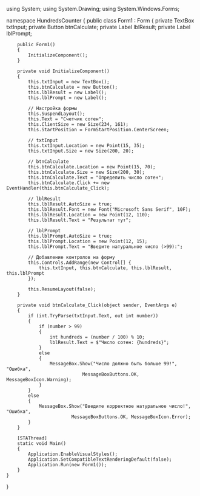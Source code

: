 using System;
using System.Drawing;
using System.Windows.Forms;

namespace HundredsCounter
{
    public class Form1 : Form
    {
        private TextBox txtInput;
        private Button btnCalculate;
        private Label lblResult;
        private Label lblPrompt;

        public Form1()
        {
            InitializeComponent();
        }

        private void InitializeComponent()
        {
            this.txtInput = new TextBox();
            this.btnCalculate = new Button();
            this.lblResult = new Label();
            this.lblPrompt = new Label();
            
            // Настройка формы
            this.SuspendLayout();
            this.Text = "Счетчик сотен";
            this.ClientSize = new Size(234, 161);
            this.StartPosition = FormStartPosition.CenterScreen;
            
            // txtInput
            this.txtInput.Location = new Point(15, 35);
            this.txtInput.Size = new Size(200, 20);
            
            // btnCalculate
            this.btnCalculate.Location = new Point(15, 70);
            this.btnCalculate.Size = new Size(200, 30);
            this.btnCalculate.Text = "Определить число сотен";
            this.btnCalculate.Click += new EventHandler(this.btnCalculate_Click);
            
            // lblResult
            this.lblResult.AutoSize = true;
            this.lblResult.Font = new Font("Microsoft Sans Serif", 10F);
            this.lblResult.Location = new Point(12, 110);
            this.lblResult.Text = "Результат тут";
            
            // lblPrompt
            this.lblPrompt.AutoSize = true;
            this.lblPrompt.Location = new Point(12, 15);
            this.lblPrompt.Text = "Введите натуральное число (>99):";
            
            // Добавление контролов на форму
            this.Controls.AddRange(new Control[] {
                this.txtInput, this.btnCalculate, this.lblResult, this.lblPrompt
            });
            
            this.ResumeLayout(false);
        }

        private void btnCalculate_Click(object sender, EventArgs e)
        {
            if (int.TryParse(txtInput.Text, out int number))
            {
                if (number > 99)
                {
                    int hundreds = (number / 100) % 10;
                    lblResult.Text = $"Число сотен: {hundreds}";
                }
                else
                {
                    MessageBox.Show("Число должно быть больше 99!", "Ошибка", 
                                MessageBoxButtons.OK, MessageBoxIcon.Warning);
                }
            }
            else
            {
                MessageBox.Show("Введите корректное натуральное число!", "Ошибка", 
                            MessageBoxButtons.OK, MessageBoxIcon.Error);
            }
        }

        [STAThread]
        static void Main()
        {
            Application.EnableVisualStyles();
            Application.SetCompatibleTextRenderingDefault(false);
            Application.Run(new Form1());
        }
    }
}